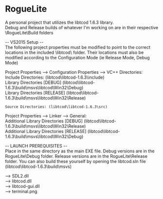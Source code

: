 # RogueLite
A personal project that utilizes the libtcod 1.6.3 library.  
Debug and Release builds of whatever I'm working on are in their respective \RogueLite\Build folders  
  
-- VS2015 Setup --  
The following project properties must be modified to point to the correct locations in the included \libtcod\ folder. Their locations must also be modified according to the Configuration Mode (ie Release Mode, Debug Mode)  
  
Project Properties --> Configuration Properties --> VC++ Directories:  
	Include Directories: (libtcod\libtcod-1.6.3\include)  
	Library Directories [DEBUG] (libtcod\libtcod-1.6.3\build\msvs\libtcod\Win32\Debug)  
	Library Directories [RELEASE] (libtcod\libtcod-1.6.3\build\msvs\libtcod\Win32\Release)  
  
	Source Directories: (libtcod\libtcod-1.6.3\src)  
  
Project Properties --> Linker --> General:  
	Additional Library Directories [DEBUG] (libtcod\libtcod-1.6.3\build\msvs\libtcod\Win32\Release)  
	Additional Library Directories [RELEASE] (libtcod\libtcod-1.6.3\build\msvs\libtcod\Win32\Debug)  
  
  
-- LAUNCH PREREQUISITES --  
Place in the same directory as the main EXE file. Debug versions are in the RogueLite\Debug folder. Release versions are in the RogueLite\Release folder. You can also build these yourself by opening the libtcod.sln file (libtcod\libtcod-1.6.3\build\msvs)  
  
--> SDL2.dll  
--> libtcod.dll   
--> libtcod-gui.dll   
--> terminal.png  